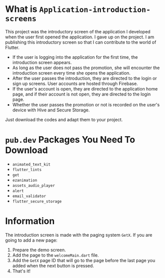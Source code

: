 # What is `Application-introduction-screens`

This project was the introductory screen of the application I developed when the user first opened the application. I gave up on the project. I am publishing this introductory screen so that I can contribute to the world of Flutter.

- If the user is logging into the application for the first time, the introduction screen appears.
- As long as the user does not pass the promotion, she will encounter the introduction screen every time she opens the application.
- After the user passes the introduction, they are directed to the login or sign up screens. User accounts are hosted through Firebase.
- If the user's account is open, they are directed to the application home page, and if their account is not open, they are directed to the login page.
- Whether the user passes the promotion or not is recorded on the user's device with Hive and Secure Storage.

Just download the codes and adapt them to your project.

# `pub.dev` Packages You Need To Download

- `animated_text_kit`
- `flutter_lints`
- `get`
- `ezanimation`
- `assets_audio_player`
- `alert`
- `email_validator`
- `flutter_secure_storage`

# Information

The introduction screen is made with the paging system `GetX`. If you are going to add a new page:
1. Prepare the demo screen.
2. Add the page to the `welcomeMain.dart` file.
3. Add the `GetX` page ID that will go to the page before the last page you added when the next button is pressed.
4. That's it!
